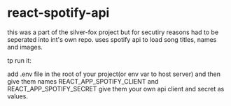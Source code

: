 # react-spotify-api

this was a part of the silver-fox project but for secutiry reasons had to be seperated into int's own repo. uses spotify api to load song titles, names and images.

tp run it:

add .env file in the root of your project(or env var to host server) and then give them names REACT_APP_SPOTIFY_CLIENT and REACT_APP_SPOTIFY_SECRET
give them your own api client and secret as values.
